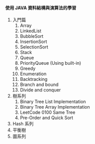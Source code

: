 #### 使用 JAVA 資料結構與演算法的學習

1. 入門篇
   1. Array
   2. LinkedList
   3. BubbleSort
   4. InsertionSort
   5. SelectionSort
   6. Stack
   7. Queue
   8. PriorityQueue (Using built-in)
   9. Greedy
   10. Enumeration
   11. Backtracking
   12. Branch and bound
   13. Divide and conquer
2. 樹系列
   1. Binary Tree List Implementation
   2. Binary Tree Array Implementation
   3. LeetCode 0100 Same Tree
   4. Pre-Order and Quick Sort
3. Hash 系列
4. 平衡樹
5. 圖系列
